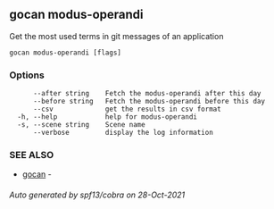 ## gocan modus-operandi

Get the most used terms in git messages of an application

```
gocan modus-operandi [flags]
```

### Options

```
      --after string    Fetch the modus-operandi after this day
      --before string   Fetch the modus-operandi before this day
      --csv             get the results in csv format
  -h, --help            help for modus-operandi
  -s, --scene string    Scene name
      --verbose         display the log information
```

### SEE ALSO

* [gocan](gocan.md)	 - 

###### Auto generated by spf13/cobra on 28-Oct-2021
